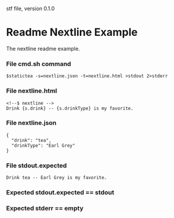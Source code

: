 stf file, version 0.1.0

# Readme Nextline Example

The nextline readme example.

### File cmd.sh command

~~~
$statictea -s=nextline.json -t=nextline.html >stdout 2>stderr
~~~

### File nextline.html

~~~
<!--$ nextline -->
Drink {s.drink} -- {s.drinkType} is my favorite.
~~~

### File nextline.json

~~~
{
  "drink": "tea",
  "drinkType": "Earl Grey"
}
~~~

### File stdout.expected

~~~
Drink tea -- Earl Grey is my favorite.
~~~

### Expected stdout.expected == stdout
### Expected stderr == empty

